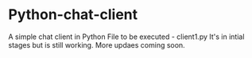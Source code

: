 # Python-chat-client
A simple chat client in Python
File to be executed - client1.py
It's in intial stages but is still working. More updaes coming soon.
